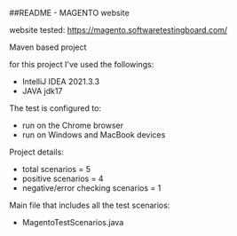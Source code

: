 ##README - MAGENTO website

website tested: https://magento.softwaretestingboard.com/

Maven based project 

for this project I've used the followings:
- IntelliJ IDEA 2021.3.3
- JAVA jdk17

The test is configured to:
- run on the Chrome browser
- run on Windows and MacBook devices

Project details:
- total scenarios = 5
- positive scenarios = 4
- negative/error checking scenarios = 1

Main file that includes all the test scenarios:
- MagentoTestScenarios.java